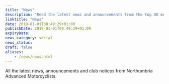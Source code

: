 ```yaml
---
title: "News"
description: "Read the latest news and announcements from the top UK motorcycle club."
linktitle: "News"
date: 2019-01-01T08:49:29+01:00
publishDate: 2019-01-01T08:49:29+01:00
expiryDate: 
news_category: social
news_status: 
draft: false
aliases:
    - /news/news.html
---
```


All the latest news, announcements and club notices from Northumbria Advanced Motorcyclists.